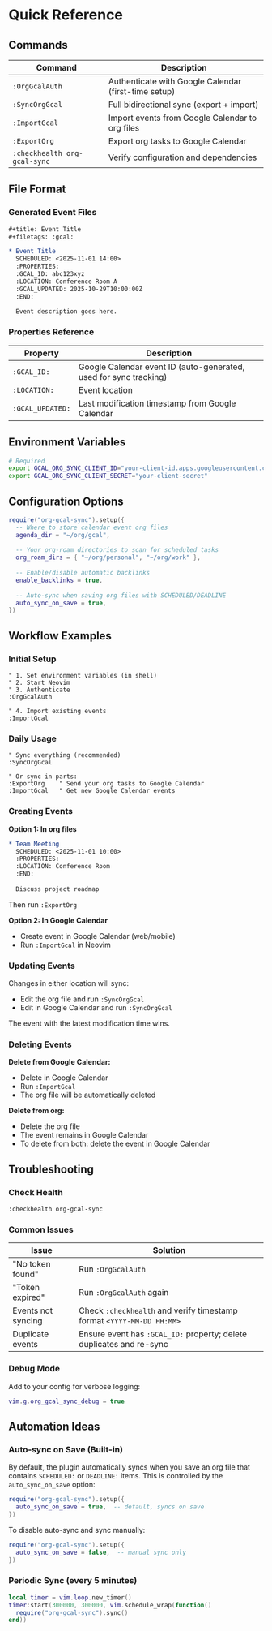 # Quick Reference

## Commands

| Command | Description |
|---------|-------------|
| `:OrgGcalAuth` | Authenticate with Google Calendar (first-time setup) |
| `:SyncOrgGcal` | Full bidirectional sync (export + import) |
| `:ImportGcal` | Import events from Google Calendar to org files |
| `:ExportOrg` | Export org tasks to Google Calendar |
| `:checkhealth org-gcal-sync` | Verify configuration and dependencies |

## File Format

### Generated Event Files

```org
#+title: Event Title
#+filetags: :gcal:

* Event Title
  SCHEDULED: <2025-11-01 14:00>
  :PROPERTIES:
  :GCAL_ID: abc123xyz
  :LOCATION: Conference Room A
  :GCAL_UPDATED: 2025-10-29T10:00:00Z
  :END:

  Event description goes here.
```

### Properties Reference

| Property | Description |
|----------|-------------|
| `:GCAL_ID:` | Google Calendar event ID (auto-generated, used for sync tracking) |
| `:LOCATION:` | Event location |
| `:GCAL_UPDATED:` | Last modification timestamp from Google Calendar |

## Environment Variables

```bash
# Required
export GCAL_ORG_SYNC_CLIENT_ID="your-client-id.apps.googleusercontent.com"
export GCAL_ORG_SYNC_CLIENT_SECRET="your-client-secret"
```

## Configuration Options

```lua
require("org-gcal-sync").setup({
  -- Where to store calendar event org files
  agenda_dir = "~/org/gcal",
  
  -- Your org-roam directories to scan for scheduled tasks
  org_roam_dirs = { "~/org/personal", "~/org/work" },
  
  -- Enable/disable automatic backlinks
  enable_backlinks = true,
  
  -- Auto-sync when saving org files with SCHEDULED/DEADLINE
  auto_sync_on_save = true,
})
```

## Workflow Examples

### Initial Setup

```vim
" 1. Set environment variables (in shell)
" 2. Start Neovim
" 3. Authenticate
:OrgGcalAuth

" 4. Import existing events
:ImportGcal
```

### Daily Usage

```vim
" Sync everything (recommended)
:SyncOrgGcal

" Or sync in parts:
:ExportOrg    " Send your org tasks to Google Calendar
:ImportGcal   " Get new Google Calendar events
```

### Creating Events

**Option 1: In org files**
```org
* Team Meeting
  SCHEDULED: <2025-11-01 10:00>
  :PROPERTIES:
  :LOCATION: Conference Room
  :END:
  
  Discuss project roadmap
```
Then run `:ExportOrg`

**Option 2: In Google Calendar**
- Create event in Google Calendar (web/mobile)
- Run `:ImportGcal` in Neovim

### Updating Events

Changes in either location will sync:
- Edit the org file and run `:SyncOrgGcal`
- Edit in Google Calendar and run `:SyncOrgGcal`

The event with the latest modification time wins.

### Deleting Events

**Delete from Google Calendar:**
- Delete in Google Calendar
- Run `:ImportGcal`
- The org file will be automatically deleted

**Delete from org:**
- Delete the org file
- The event remains in Google Calendar
- To delete from both: delete the event in Google Calendar

## Troubleshooting

### Check Health

```vim
:checkhealth org-gcal-sync
```

### Common Issues

| Issue | Solution |
|-------|----------|
| "No token found" | Run `:OrgGcalAuth` |
| "Token expired" | Run `:OrgGcalAuth` again |
| Events not syncing | Check `:checkhealth` and verify timestamp format `<YYYY-MM-DD HH:MM>` |
| Duplicate events | Ensure event has `:GCAL_ID:` property; delete duplicates and re-sync |

### Debug Mode

Add to your config for verbose logging:

```lua
vim.g.org_gcal_sync_debug = true
```

## Automation Ideas

### Auto-sync on Save (Built-in)

By default, the plugin automatically syncs when you save an org file that contains `SCHEDULED:` or `DEADLINE:` items. This is controlled by the `auto_sync_on_save` option:

```lua
require("org-gcal-sync").setup({
  auto_sync_on_save = true,  -- default, syncs on save
})
```

To disable auto-sync and sync manually:

```lua
require("org-gcal-sync").setup({
  auto_sync_on_save = false,  -- manual sync only
})
```

### Periodic Sync (every 5 minutes)

```lua
local timer = vim.loop.new_timer()
timer:start(300000, 300000, vim.schedule_wrap(function()
  require("org-gcal-sync").sync()
end))
```
